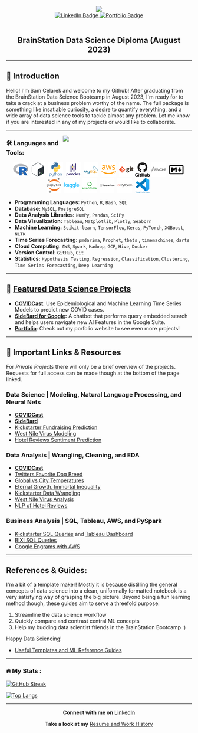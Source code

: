 <div id="header" align="center">

  <img align="center" src="https://github.com/scelarek/scelarek/assets/115444760/af4e21b3-7f93-4760-9813-0ebcf60e1c57"/>
  <div id="badges">
     <a href="https://www.linkedin.com/in/sam-celarek/">
      <img src="https://img.shields.io/badge/LinkedIn-blue?style=for-the-badge&logo=linkedin&logoColor=white" alt="LinkedIn Badge"/>
    </a>
     <a href="https://scelarek.github.io/">
      <img src="https://img.shields.io/badge/Micro%20blog-FF8800?style=for-the-badge&logo=Microdotblog&logoColor=white" alt="Portfolio Badge"/>
    </a>
  </div>
  
  <img src="https://komarev.com/ghpvc/?username=scelarek&style=flat-square&color=blue" alt=""/>
</div>


<div align="center">

## **BrainStation Data Science Diploma (August 2023)**

</div>

---

## 🌟 Introduction

Hello! I'm Sam Celarek and welcome to my Github! After graduating from the BrainStation Data Science Bootcamp in August 2023, I'm ready for to take a crack at a business problem worthy of the name. The full package is something like insatiable curiosity, a desire to quantify everything, and a wide array of data science tools to tackle almost any problem. Let me know if you are interested in any of my projects or would like to collaborate.  

---
<img align="right" src="https://media.giphy.com/media/M9gbBd9nbDrOTu1Mqx/giphy.gif" width="350" length="350"/>

### :hammer_and_wrench: Languages and Tools:
<div align="center">
  <img src="https://github.com/devicons/devicon/blob/master/icons/r/r-original.svg" title="R" alt="R" width="40" height="40"/>&nbsp;
  <img src="https://github.com/devicons/devicon/blob/master/icons/bash/bash-original.svg" title="Bash" alt="Bash" width="40" height="40"/>&nbsp;
  <img src="https://github.com/devicons/devicon/blob/master/icons/python/python-original-wordmark.svg" title="Python" alt="Python" width="40" height="40"/>&nbsp;
  <img src="https://github.com/devicons/devicon/blob/master/icons/pandas/pandas-original-wordmark.svg" title="Pandas"  alt="Pandas" width="40" height="40"/>&nbsp;
  <img src="https://github.com/devicons/devicon/blob/master/icons/mysql/mysql-original-wordmark.svg" title="MySQL"  alt="MySQL" width="40" height="40"/>&nbsp;
  <img src="https://github.com/devicons/devicon/blob/master/icons/amazonwebservices/amazonwebservices-plain-wordmark.svg" title="AWS" alt="AWS" width="40" height="40"/>&nbsp;
  <img src="https://github.com/devicons/devicon/blob/master/icons/git/git-original-wordmark.svg" title="Git" **alt="Git" width="40" height="40"/>
  <img src="https://github.com/devicons/devicon/blob/master/icons/github/github-original-wordmark.svg" title="GitHub" **alt="GitHub" width="40" height="40"/>
  <img src="https://github.com/devicons/devicon/blob/master/icons/apache/apache-line-wordmark.svg" title="Apache Spark" alt="Apache Spark" width="40" height="40"/>&nbsp;
  <img src="https://github.com/devicons/devicon/blob/master/icons/markdown/markdown-original.svg" title="Markdown" alt="Markdown" width="40" height="40"/>&nbsp;
  <img src="https://github.com/devicons/devicon/blob/master/icons/jupyter/jupyter-original-wordmark.svg" title="Jupyter" alt="Jupyter" width="40" height="40"/>&nbsp;
  <img src="https://github.com/devicons/devicon/blob/master/icons/kaggle/kaggle-original-wordmark.svg" title="Kaggle" alt="Kaggle" width="40" height="40"/>&nbsp;
  <img src="https://github.com/devicons/devicon/blob/master/icons/anaconda/anaconda-original-wordmark.svg" title="Anaconda" alt="Anaconda" width="40" height="40"/>&nbsp;
  <img src="https://github.com/devicons/devicon/blob/master/icons/tensorflow/tensorflow-line-wordmark.svg" title="TensorFlow" alt="TensorFlow" width="40" height="40"/>&nbsp;
  <img src="https://github.com/devicons/devicon/blob/master/icons/pytorch/pytorch-original-wordmark.svg" title="PyTorch" alt="PyTorch" width="40" height="40"/>&nbsp;
  <img src="https://github.com/devicons/devicon/blob/master/icons/vscode/vscode-original-wordmark.svg" title="VSCode" alt="VSCode" width="40" height="40"/>&nbsp;

</div>

- **Programming Languages:** `Python`, `R`, `Bash`, `SQL`
- **Database:** `MySQL`, `PostgreSQL`
- **Data Analysis Libraries:** `NumPy`, `Pandas`, `SciPy`
- **Data Visualization:** `Tableau`, `Matplotlib`, `Plotly`, `Seaborn`
- **Machine Learning:** `Scikit-learn`, `TensorFlow`, `Keras`, `PyTorch`, `XGBoost`, `NLTK`
- **Time Series Forecasting**: `pmdarima`, `Prophet`, `tbats` , `timemachines`, `darts`
- **Cloud Computing**: `AWS`, `Spark`, `Hadoop`,  `GCP`, `Hive`, `Docker`
- **Version Control**: `GitHub`, `Git`
- **Statistics:** `Hypothesis Testing`, `Regression`, `Classification`, `Clustering`, `Time Series Forecasting`, `Deep Learning`

--- 

## 🌱 [Featured Data Science Projects](https://scelarek.github.io/)

- **[COVIDCast](https://scelarek.github.io/pages/covid.html)**: Use Epidemiological and Machine Learning Time Series Models to predict new COVID cases.
- **[SideBard for Google](https://scelarek.github.io/pages/sidebard.html):** A chatbot that performs query embedded search and helps users navigate new AI Features in the Google Suite.
- **[Portfolio](https://scelarek.github.io/)**: Check out my porfolio website to see even more projects! 

---

## 🔗 Important Links & Resources
For _Private Projects_ there will only be a brief overview of the projects. Requests for full access can be made though at the bottom of the page linked. 

### Data Science | Modeling, Natural Language Processing, and Neural Nets

- **[COVIDCast](https://scelarek.github.io/pages/covid.html)**
- **[SideBard](https://scelarek.github.io/pages/sidebard.html)**
- [Kickstarter Fundraising Prediction](https://scelarek.github.io/pages/kickstart.html)
- [West Nile Virus Modeling](https://scelarek.github.io/pages/wnv.html)
- [Hotel Reviews Sentiment Prediction](https://scelarek.github.io/pages/hotel.html)


### Data Analysis | Wrangling, Cleaning, and EDA
- **[COVIDCast](https://scelarek.github.io/pages/covid.html)**
- [Twitters Favorite Dog Breed](https://scelarek.github.io/pages/twitter.html)
- [Global vs City Temperatures](https://scelarek.github.io/pages/global.html) 
- [Eternal Growth, Immortal Inequality](https://scelarek.github.io/pages/eternal.html) 
- [Kickstarter Data Wrangling](https://scelarek.github.io/pages/kickstart.html)
- [West Nile Virus Analysis](https://scelarek.github.io/pages/wnv.html)
- [NLP of Hotel Reviews](https://scelarek.github.io/pages/hotel.html)


### Business Analysis | SQL, Tableau, AWS, and PySpark
- [Kickstarter SQL Queries](https://scelarek.github.io/pages/kickstart.html) and [Tableau Dashboard](https://github.com/scelarek/Universal_Code_Bank/blob/f885714fbd4603df0d162cc19c737b02a5cc58e2/Final%20Projects/Kickstarter/SQL/Dashboard%201.png)
- [BIXI SQL Queries](https://scelarek.github.io/pages/bixi.html)
- [Google Engrams with AWS](https://scelarek.github.io/pages/google.html)

---

## **References & Guides**:
I'm a bit of a template maker! Mostly it is because distilling the general concepts of data science into a clean, uniformally formatted notebook is a very satisfying way of grasping the big picture.  Beyond being a fun learning method though, these guides aim to serve a threefold purpose: 
1. Streamline the data science workflow
2. Quickly compare and contrast central ML concepts
3. Help my budding data scientist friends in the BrainStation Bootcamp :)

Happy Data Sciencing!

- [Useful Templates and ML Reference Guides](https://scelarek.github.io/pages/reference.html)

---

### :fire: My Stats :
[![GitHub Streak](http://github-readme-streak-stats.herokuapp.com?user=scelarek&theme=dark&background=000000)](https://git.io/streak-stats)

[![Top Langs](https://github-readme-stats.vercel.app/api/top-langs/?username=scelarek)](https://github.com/anuraghazra/github-readme-stats)

---

<div align="center">

**Connect with me on** [LinkedIn](https://www.linkedin.com/in/sam-celarek/)  

**Take a look at my** [Resume and Work History](https://drive.google.com/file/d/1th1r-a0QKej59eV-_CqyASCjSE4xy2kU/view?usp=sharing)

</div>
